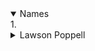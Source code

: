 <details open>
	<summary>Names</summary>
	1. 
	<details>
	<summary>Lawson Poppell</summary>
		Robert		
		Lawson		
		Poppell		
</details>
</details>
